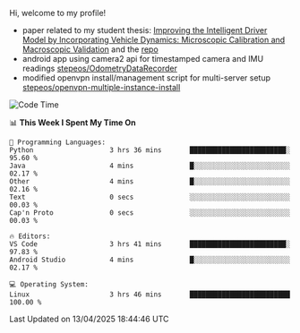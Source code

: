 Hi, welcome to my profile!

* paper related to my student thesis: [Improving the Intelligent Driver Model by Incorporating Vehicle Dynamics: Microscopic Calibration and Macroscopic Validation](https://doi.org/10.48550/arXiv.2408.03722) and the [repo](https://github.com/stepeos/pycarmodel_calibration)
* android app using camera2 api for timestamped camera and IMU readings [stepeos/OdometryDataRecorder](https://github.com/stepeos/OdometryDataRecorder)
* modified openvpn install/management script for multi-server setup [stepeos/openvpn-multiple-instance-install](https://github.com/stepeos/openvpn-multiple-instance-install)

<!--START_SECTION:waka-->
![Code Time](http://img.shields.io/badge/Code%20Time-2%2C013%20hrs%2022%20mins-blue)

📊 **This Week I Spent My Time On** 

```text
💬 Programming Languages: 
Python                   3 hrs 36 mins       ████████████████████████░   95.60 % 
Java                     4 mins              █░░░░░░░░░░░░░░░░░░░░░░░░   02.17 % 
Other                    4 mins              █░░░░░░░░░░░░░░░░░░░░░░░░   02.16 % 
Text                     0 secs              ░░░░░░░░░░░░░░░░░░░░░░░░░   00.03 % 
Cap'n Proto              0 secs              ░░░░░░░░░░░░░░░░░░░░░░░░░   00.03 % 

🔥 Editors: 
VS Code                  3 hrs 41 mins       ████████████████████████░   97.83 % 
Android Studio           4 mins              █░░░░░░░░░░░░░░░░░░░░░░░░   02.17 % 

💻 Operating System: 
Linux                    3 hrs 46 mins       █████████████████████████   100.00 % 
```


 Last Updated on 13/04/2025 18:44:46 UTC
<!--END_SECTION:waka-->

